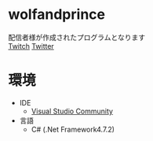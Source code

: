 # wolfandprince
配信者様が作成されたプログラムとなります  
[Twitch](https://www.twitch.tv/wolfandprince)
[Twitter](https://twitter.com/RinTakanashi_03)


# 環境
* IDE
  * [Visual Studio Community](https://visualstudio.microsoft.com/ja/free-developer-offers/)
* 言語
  * C# (.Net Framework4.7.2) 


